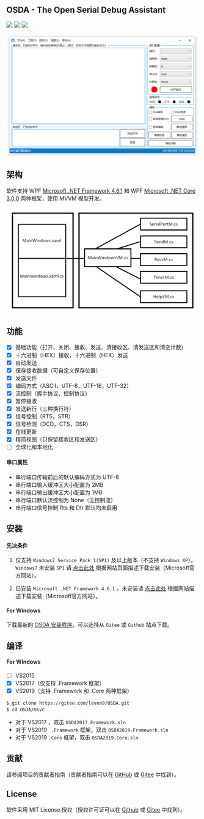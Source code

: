 ## OSDA - The Open Serial Debug Assistant

<p align="left">
    <a href="#License" alt="License"><img src="https://img.shields.io/badge/License-MIT-green"/></a>
    <a href="#安装" alt="Platform"><img src="https://img.shields.io/badge/Platform-Windows-green"/></a>
    <a alt="Version"><img src="https://img.shields.io/badge/Release-V3.4.0-green"/></a>
</p>

![OSDA](Docs/source/_images/osda.png)

## 架构

软件支持 WPF [Microsoft .NET Framework 4.6.1](https://dotnet.microsoft.com/download/dotnet-framework/net461) 和 WPF [Microsoft .NET Core 3.0.0]( https://dotnet.microsoft.com/download/dotnet-core/3.0 ) 两种框架，使用 MVVM 模型开发。

![Framework](Docs/source/_images/framework.png)

## 功能

- [x] 基础功能（打开、关闭、接收、发送、清接收区、清发送区和清空计数）
- [x] 十六进制（HEX）接收，十六进制（HEX）发送
- [x] 自动发送
- [x] 保存接收数据（可自定义保存位置）
- [x] 发送文件
- [x] 编码方式（ASCII，UTF-8，UTF-16，UTF-32）
- [x] 流控制（握手协议、控制协议）
- [x] 暂停接收
- [x] 发送新行（三种换行符）
- [x] 信号控制（RTS，STR）
- [x] 信号检测（DCD，CTS，DSR）
- [x] 在线更新
- [x] 精简视图（只保留接收区和发送区）
- [ ] 全球化和本地化

####  串口属性

* 串行端口传输前后的默认编码方式为 UTF-8 
* 串行端口输入缓冲区大小配置为 2MB
* 串行端口输出缓冲区大小配置为 1MB
* 串行端口默认流控制为 None（无控制流）
* 串行端口信号控制 Rts 和 Dtr 默认均未启用

## 安装

#### 先决条件

1. 仅支持 `Windows7 Service Pack 1(SP1)` 及以上版本（不支持 `Windows XP`）。`Windows7` 未安装 `SP1` 请  [点击此处](https://support.microsoft.com/zh-cn/help/15090/windows-7-install-service-pack-1-sp1) 根据网站页面描述下载安装（Microsoft官方网站）。

2. 已安装 `Microsoft .NET Framework 4.6.1` 。未安装请 [点击此处](https://dotnet.microsoft.com/download/dotnet-framework/net461) 根据网站描述下载安装（Microsoft官方网站）。

#### For Windows

下载最新的 [OSDA 安装程序](https://leven9.gitee.io/osdaweb/download.html)。可以选择从 `Gitee` 或 `Github` 站点下载。

## 编译

#### For Windows

- [ ] VS2015
- [x] VS2017（仅支持 .Framework 框架）
- [x] VS2019（支持 .Framework 和 .Core 两种框架）

```bash
$ git clone https://gitee.com/leven9/OSDA.git
$ cd OSDA/msvc
```
* 对于 VS2017 ，双击 `OSDA2017.Framework.sln` 
* 对于 VS2019 ` .Framework` 框架，双击 `OSDA2019.Framework.sln` 
* 对于 VS2019 `.Core` 框架，双击 `OSDA2019.Core.sln`

## 贡献

请参阅项目的贡献者指南（贡献者指南可以在 [GitHub](https://github.com/leven99/OSDA/blob/master/CONTRIBUTING.md) 或 [Gitee](https://gitee.com/leven9/OSDA/blob/master/CONTRIBUTING.md) 中找到）。

## License

软件采用 MIT License 授权（授权许可证可以在 [Github](https://github.com/leven99/OSDA) 或 [Gitee](https://gitee.com/leven9/OSDA) 中找到）。